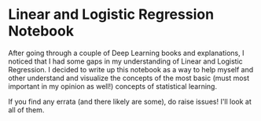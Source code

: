 # Linear and Logistic Regression Notebook

After going through a couple of Deep Learning books and explanations, I noticed that I had some gaps in my understanding of Linear and Logistic Regression. I decided to write up this notebook as a way to help myself and other understand and visualize the concepts of the most basic (must most important in my opinion as well!) concepts of statistical learning.

If you find any errata (and there likely are some), do raise issues! I'll look at all of them.
